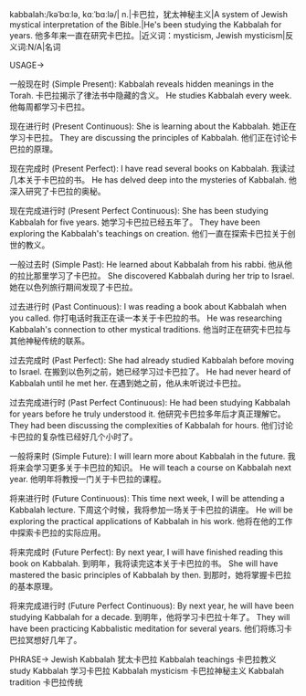 kabbalah:/kəˈbɑːlə, kɑːˈbɑːlə/| n.|卡巴拉，犹太神秘主义|A system of Jewish mystical interpretation of the Bible.|He's been studying the Kabbalah for years. 他多年来一直在研究卡巴拉。|近义词：mysticism, Jewish mysticism|反义词:N/A|名词

USAGE->

一般现在时 (Simple Present):
Kabbalah reveals hidden meanings in the Torah. 卡巴拉揭示了律法书中隐藏的含义。
He studies Kabbalah every week. 他每周都学习卡巴拉。

现在进行时 (Present Continuous):
She is learning about the Kabbalah. 她正在学习卡巴拉。
They are discussing the principles of Kabbalah. 他们正在讨论卡巴拉的原理。

现在完成时 (Present Perfect):
I have read several books on Kabbalah. 我读过几本关于卡巴拉的书。
He has delved deep into the mysteries of Kabbalah. 他深入研究了卡巴拉的奥秘。

现在完成进行时 (Present Perfect Continuous):
She has been studying Kabbalah for five years. 她学习卡巴拉已经五年了。
They have been exploring the Kabbalah's teachings on creation. 他们一直在探索卡巴拉关于创世的教义。

一般过去时 (Simple Past):
He learned about Kabbalah from his rabbi. 他从他的拉比那里学习了卡巴拉。
She discovered Kabbalah during her trip to Israel. 她在以色列旅行期间发现了卡巴拉。

过去进行时 (Past Continuous):
I was reading a book about Kabbalah when you called. 你打电话时我正在读一本关于卡巴拉的书。
He was researching Kabbalah's connection to other mystical traditions. 他当时正在研究卡巴拉与其他神秘传统的联系。

过去完成时 (Past Perfect):
She had already studied Kabbalah before moving to Israel. 在搬到以色列之前，她已经学习过卡巴拉了。
He had never heard of Kabbalah until he met her. 在遇到她之前，他从未听说过卡巴拉。


过去完成进行时 (Past Perfect Continuous):
He had been studying Kabbalah for years before he truly understood it. 他研究卡巴拉多年后才真正理解它。
They had been discussing the complexities of Kabbalah for hours. 他们讨论卡巴拉的复杂性已经好几个小时了。

一般将来时 (Simple Future):
I will learn more about Kabbalah in the future. 我将来会学习更多关于卡巴拉的知识。
He will teach a course on Kabbalah next year. 他明年将教授一门关于卡巴拉的课程。

将来进行时 (Future Continuous):
This time next week, I will be attending a Kabbalah lecture. 下周这个时候，我将参加一场关于卡巴拉的讲座。
He will be exploring the practical applications of Kabbalah in his work. 他将在他的工作中探索卡巴拉的实际应用。

将来完成时 (Future Perfect):
By next year, I will have finished reading this book on Kabbalah. 到明年，我将读完这本关于卡巴拉的书。
She will have mastered the basic principles of Kabbalah by then. 到那时，她将掌握卡巴拉的基本原理。


将来完成进行时 (Future Perfect Continuous):
By next year, he will have been studying Kabbalah for a decade. 到明年，他将学习卡巴拉十年了。
They will have been practicing Kabbalistic meditation for several years. 他们将练习卡巴拉冥想好几年了。


PHRASE->
Jewish Kabbalah 犹太卡巴拉
Kabbalah teachings 卡巴拉教义
study Kabbalah 学习卡巴拉
Kabbalah mysticism 卡巴拉神秘主义
Kabbalah tradition 卡巴拉传统
